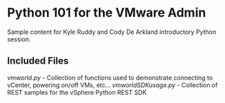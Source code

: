 # Python 101 for the VMware Admin

Sample content for Kyle Ruddy and Cody De Arkland introductory Python session.

## Included Files

*vmworld.py* - Collection of functions used to demonstrate connecting to vCenter, powering on/off VMs, etc... 
*vmworldSDKusage.py* - Collection of REST samples for the vSphere Python REST SDK